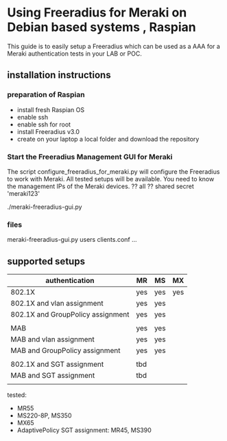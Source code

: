 # Using Freeradius for Meraki on Debian based systems , Raspian

This guide is to easily setup a Freeradius which can be used as a AAA for a Meraki authentication tests in your LAB or POC.

## installation instructions

### preparation of Raspian
- install fresh Raspian OS
- enable ssh
- enable ssh for root
- install Freeradius v3.0
- create on your laptop a local folder and download the repository 


### Start the Freeradius Management GUI for Meraki
The script configure_freeradius_for_meraki.py will configure the Freeradius to work with Meraki.
All tested setups will be available.
You need to know the management IPs of the Meraki devices. ??   all
?? shared secret 'meraki123'

./meraki-freeradius-gui.py

### files 
meraki-freeradius-gui.py
users
clients.conf
...


## supported setups


| authentication                    | MR   | MS  | MX  | 
| --------------------------------  | -----| --- | --- |
| 802.1X                            | yes  | yes | yes |
| 802.1X and vlan assignment        | yes  | yes | |
| 802.1X and GroupPolicy assignment | yes  | yes | |
||| 
| MAB                               | yes | yes  | |
| MAB and vlan assignment           | yes | yes  | |
| MAB and GroupPolicy assignment    | yes | yes  | |
|||
| 802.1X and SGT assignment         | tbd | | |
| MAB  and SGT assignment           | tbd | | |
|||

tested:
- MR55
- MS220-8P, MS350
- MX65
- AdaptivePolicy SGT assignment:  MR45, MS390






